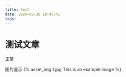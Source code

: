 ```yaml
---
title: test
date: 2024-06-28 18:45:41
tags:
---
```

# 测试文章

正常

图片显示
{% asset_img 1.jpg This is an example image %}

